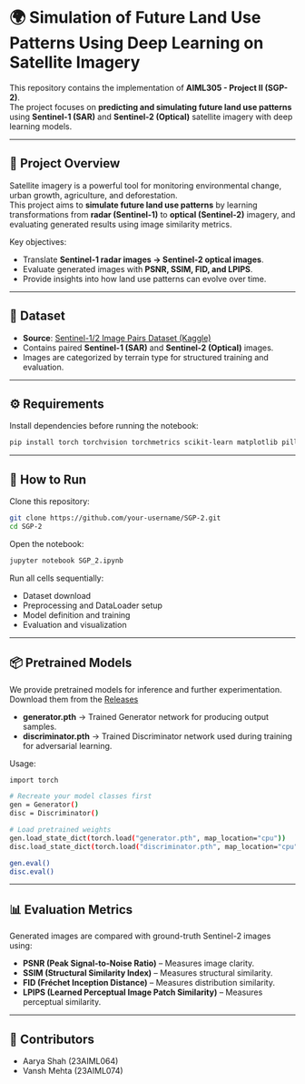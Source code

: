 # 🌍 Simulation of Future Land Use Patterns Using Deep Learning on Satellite Imagery

This repository contains the implementation of **AIML305 - Project II (SGP-2)**.  
The project focuses on **predicting and simulating future land use patterns** using **Sentinel-1 (SAR)** and **Sentinel-2 (Optical)** satellite imagery with deep learning models.  

---

## 📌 Project Overview
Satellite imagery is a powerful tool for monitoring environmental change, urban growth, agriculture, and deforestation.  
This project aims to **simulate future land use patterns** by learning transformations from **radar (Sentinel-1)** to **optical (Sentinel-2)** imagery, and evaluating generated results using image similarity metrics.

Key objectives:
- Translate **Sentinel-1 radar images → Sentinel-2 optical images**.  
- Evaluate generated images with **PSNR, SSIM, FID, and LPIPS**.  
- Provide insights into how land use patterns can evolve over time.  

---

## 📂 Dataset
- **Source**: [Sentinel-1/2 Image Pairs Dataset (Kaggle)](https://www.kaggle.com/datasets/requiemonk/sentinel12-image-pairs-segregated-by-terrain)  
- Contains paired **Sentinel-1 (SAR)** and **Sentinel-2 (Optical)** images.  
- Images are categorized by terrain type for structured training and evaluation.  

---

## ⚙️ Requirements
Install dependencies before running the notebook:

```bash
pip install torch torchvision torchmetrics scikit-learn matplotlib pillow tqdm kagglehub
```

---

## 🚀 How to Run

Clone this repository:

```bash
git clone https://github.com/your-username/SGP-2.git
cd SGP-2
```

Open the notebook:

```bash
jupyter notebook SGP_2.ipynb
```

Run all cells sequentially:

- Dataset download
- Preprocessing and DataLoader setup
- Model definition and training
- Evaluation and visualization

---

## 📦 Pretrained Models
We provide pretrained models for inference and further experimentation.
Download them from the [Releases](https://github.com/shahaarya465/SGP-2/releases)

- **generator.pth** → Trained Generator network for producing output samples.  
- **discriminator.pth** → Trained Discriminator network used during training for adversarial learning.

Usage:

```bash
import torch

# Recreate your model classes first
gen = Generator()
disc = Discriminator()

# Load pretrained weights
gen.load_state_dict(torch.load("generator.pth", map_location="cpu"))
disc.load_state_dict(torch.load("discriminator.pth", map_location="cpu"))

gen.eval()
disc.eval()
```
---

## 📊 Evaluation Metrics

Generated images are compared with ground-truth Sentinel-2 images using:

- **PSNR (Peak Signal-to-Noise Ratio)** – Measures image clarity.
- **SSIM (Structural Similarity Index)** – Measures structural similarity.
- **FID (Fréchet Inception Distance)** – Measures distribution similarity.
- **LPIPS (Learned Perceptual Image Patch Similarity)** – Measures perceptual similarity.

---

## 👥 Contributors

- Aarya Shah (23AIML064)
- Vansh Mehta (23AIML074)
